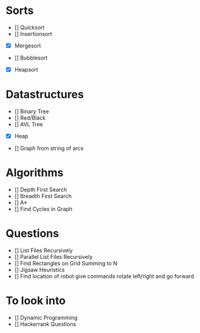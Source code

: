 # Sorts
- [] Quicksort
- [] Insertionsort
- [x] Mergesort
- [] Bubblesort
- [x] Heapsort

# Datastructures
- [] Binary Tree
- [] Red/Black
- [] AVL Tree
- [x] Heap
- [] Graph from string of arcs

# Algorithms
- [] Depth First Search
- [] Breadth First Search
- [] A*
- [] Find Cycles in Graph

# Questions
- [] List Files Recursively
- [] Parallel List Files Recursively 
- [] Find Rectangles on Grid Summing to N
- [] Jigsaw Heuristics
- [] Find location of robot give commands rotate left/right and go forward

# To look into
 - [] Dynamic Programming
 - [] Hackerrank Questions
